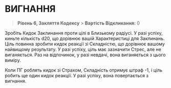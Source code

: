 ﻿# ВИГНАННЯ

> **Рівень 6, Закляття Кодексу** > **Вартість Відкликання:** 0

Зробіть Кидок Заклинання проти цілі в Близькому радіусі. У разі успіху, киньте кількість d20, що дорівнює вашій Характеристиці для Заклинань. Ціль повинна зробити кидок реакції зі Складністю, що дорівнює вашому найвищому результату. У разі успіху, ціль має зазначити Стрес, але не виганяється. Раз на відпочинок, у разі невдачі, вона виганяється з цього виміру.

Коли ПГ роблять кидок зі Страхом, Складність отримує штраф -1, і ціль робить ще один кидок реакції. У разі успіху, вона повертається з вигнання.